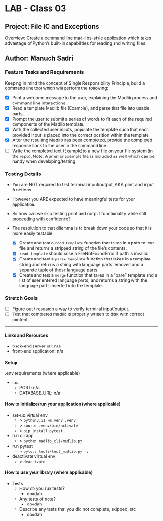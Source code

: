 # LAB - Class 03

## Project: File IO and Exceptions
Overview: Create a command line mad-libs-style application which takes advantage of Python’s built-in capabilities for reading and writing files.

## Author: Manuch Sadri

### Feature Tasks and Requirements

Keeping in mind the concept of Single Responsibility Principle, build a command line tool which will perform the following:
- [X] Print a welcome message to the user, explaining the Madlib process and command line interactions
- [X] Read a template Madlib file (Example), and parse that file into usable parts.
- [X] Prompt the user to submit a series of words to fit each of the required components of the Madlib template.
- [X] With the collected user inputs, populate the template such that each provided input is placed into the correct 
  position within the template.
- [X] After the resulting Madlib has been completed, provide the completed response back to the user in the command 
  line.
- [ ] Write the completed text (Example)to a new file on your file system (in the repo).
Note: A smaller example file is included as well which can be handy when developing/testing.

### Testing Details

- You are NOT required to test terminal input/output, AKA print and input functions.
- However you ARE expected to have meaningful tests for your application.
- So how can we skip testing print and output functionality while still proceeding with confidence?
- The resolution to that dilemma is to break down your code so that it is more easily testable.

    - [X] Create and test a `read_template` function that takes in a path to text file and returns a stripped string 
      of the file’s contents.
    - [X] `read_template` should raise a FileNotFoundError if path is invalid.
    - [X] Create and test a `parse_template` function that takes in a template string and returns a string with language parts removed and a separate tuple of those language parts.
    - [X] Create and test a `merge` function that takes in a “bare” template and a list of user entered language 
      parts, and returns a string with the language parts inserted into the template.

### Stretch Goals

- [ ] Figure out / research a way to verify terminal input/output.
- [ ] Test that completed madlib is properly written to disk with correct content.

---

#### Links and Resources
- back-end server url: n/a
- front-end application: n/a

#### Setup
.env requirements (where applicable)
- i.e.
  - PORT: n/a
  - DATABASE_URL: n/a

#### How to initialize/run your application (where applicable)

- set-up virtual env
  - \> ```python3.11 -m venv .venv```
  - \> ```source .venv/bin/activate```
  - \> ```pip install pytest```
- run cli app
  - \> ```python madlib_cli/madlib.py```
- run pytest
  - \> ```pytest tests/test_madlib.py -s```
- deactivate virtual env
  - \> ```deactivate```

#### How to use your library (where applicable)

- Tests
    - How do you run tests?
      - doodah
    - Any tests of note?
      - doodah
    - Describe any tests that you did not complete, skipped, etc
      - doodah